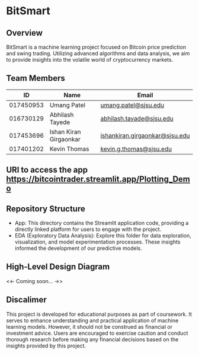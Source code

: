 # BitSmart

## Overview
BitSmart is a machine learning project focused on Bitcoin price prediction and swing trading. Utilizing advanced algorithms and data analysis, we aim to provide insights into the volatile world of cryptocurrency markets.

## Team Members 

| ID            |  Name                   | Email                         |
| ------------- | ------------------------| ----------------------------- |
| 017450953     | Umang Patel             | umang.patel@sjsu.edu          |
| 016730129     | Abhilash Tayede         | abhilash.tayade@sjsu.edu      |
| 017453696     | Ishan Kiran Girgaonkar  | ishankiran.girgaonkar@sjsu.edu|
| 017401202     | Kevin Thomas            | kevin.g.thomas@sjsu.edu       |


## URl to access the app https://bitcointrader.streamlit.app/Plotting_Demo

## Repository Structure
- App: This directory contains the Streamlit application code, providing a directly linked platform for users to engage with the project.
- EDA (Exploratory Data Analysis): Explore this folder for data exploration, visualization, and model experimentation processes. These insights informed the development of our predictive models.

## High-Level Design Diagram 
<<- Coming soon... ->> 

 

## Discalimer 
This project is developed for educational purposes as part of coursework. It serves to enhance understanding and practical application of machine learning models. However, it should not be construed as financial or investment advice. Users are encouraged to exercise caution and conduct thorough research before making any financial decisions based on the insights provided by this project.
